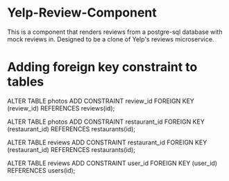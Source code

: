 # Yelp-Review-Component
This is a component that renders reviews from a postgre-sql database with mock reviews in. Designed to be a clone of Yelp's reviews microservice.

# Adding foreign key constraint to tables
ALTER TABLE photos
ADD CONSTRAINT review_id
FOREIGN KEY (review_id)
REFERENCES reviews(id);

ALTER TABLE photos
ADD CONSTRAINT restaurant_id
FOREIGN KEY (restaurant_id)
REFERENCES restaurants(id);

ALTER TABLE reviews
ADD CONSTRAINT restaurant_id
FOREIGN KEY (restaurant_id)
REFERENCES restaurants(id);

ALTER TABLE reviews
ADD CONSTRAINT user_id
FOREIGN KEY (user_id)
REFERENCES users(id);